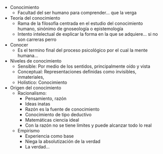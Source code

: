 * Conocimiento
	* Facultad del ser humano para comprender... que la verga
* Teoría del conocimiento
	* Rama de la filosofía centrada en el estudio del conocimiento humano, sinónimo de gnoseología o epistemología
	* Intento intelectual de explicar la forma en la que se adquiere... si no son carreras perro
* Conocer
	* Es el termino final del proceso psicológico por el cual la mente humana...
* Niveles de conocimiento
	* Sensible: Por medio de los sentidos, principalmente oído y vista
	* Conceptual: Representaciones definidas como invisibles, inmateriales,
	* Holístico: Conocimiento 
* Origen del conocimiento
	* Racionalismo:
		* Pensamiento, razón
		* Ideas inatas
		* Razón es la fuente de conocimiento
		* Conocimiento de tipo deductivo
		* Matemáticas ciencia ideal
		* Con la razón no se tiene limites y puede alcanzar todo lo real
	* Empirismo
		* Experiencia como base
		* Niega la absolutización de la verdad
		* La verdad...
